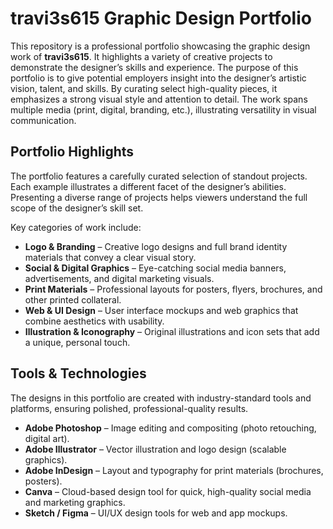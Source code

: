 # travi3s615 Graphic Design Portfolio

This repository is a professional portfolio showcasing the graphic design work of **travi3s615**. It highlights a variety of creative projects to demonstrate the designer’s skills and experience. The purpose of this portfolio is to give potential employers insight into the designer’s artistic vision, talent, and skills. By curating select high-quality pieces, it emphasizes a strong visual style and attention to detail. The work spans multiple media (print, digital, branding, etc.), illustrating versatility in visual communication.

## Portfolio Highlights  
The portfolio features a carefully curated selection of standout projects. Each example illustrates a different facet of the designer’s abilities. Presenting a diverse range of projects helps viewers understand the full scope of the designer’s skill set.  

Key categories of work include:

- **Logo & Branding** – Creative logo designs and full brand identity materials that convey a clear visual story.  
- **Social & Digital Graphics** – Eye-catching social media banners, advertisements, and digital marketing visuals.  
- **Print Materials** – Professional layouts for posters, flyers, brochures, and other printed collateral.  
- **Web & UI Design** – User interface mockups and web graphics that combine aesthetics with usability.  
- **Illustration & Iconography** – Original illustrations and icon sets that add a unique, personal touch.  

## Tools & Technologies  
The designs in this portfolio are created with industry-standard tools and platforms, ensuring polished, professional-quality results.

- **Adobe Photoshop** – Image editing and compositing (photo retouching, digital art).  
- **Adobe Illustrator** – Vector illustration and logo design (scalable graphics).  
- **Adobe InDesign** – Layout and typography for print materials (brochures, posters).  
- **Canva** – Cloud-based design tool for quick, high-quality social media and marketing graphics.  
- **Sketch / Figma** – UI/UX design tools for web and app mockups. 
